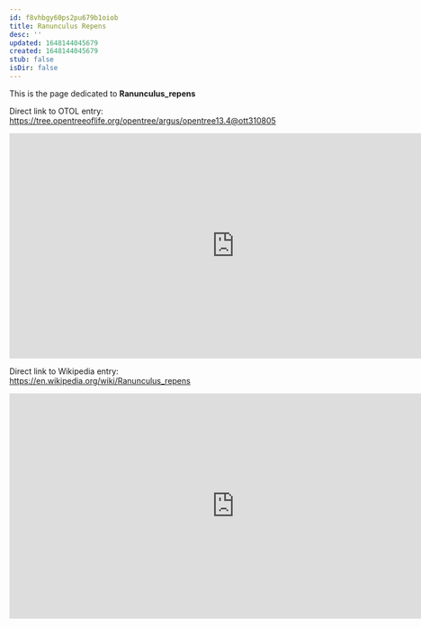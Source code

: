 ```yaml
---
id: f8vhbgy60ps2pu679b1oiob
title: Ranunculus Repens
desc: ''
updated: 1648144045679
created: 1648144045679
stub: false
isDir: false
---
```

This is the page dedicated to **Ranunculus_repens**


Direct link to OTOL entry: https://tree.opentreeoflife.org/opentree/argus/opentree13.4@ott310805



<html>
    <body>
    <iframe src="https://tree.opentreeoflife.org/opentree/argus/opentree13.4@ott310805"
    width="800" height="400" frameborder="0" allowfullscreen> </iframe>
    </body>
</html>
    


Direct link to Wikipedia entry: https://en.wikipedia.org/wiki/Ranunculus_repens



<html>
    <body>
    <iframe src="https://en.wikipedia.org/wiki/Ranunculus_repens"
    width="800" height="400" frameborder="0" allowfullscreen> </iframe>
    </body>
</html>
    
